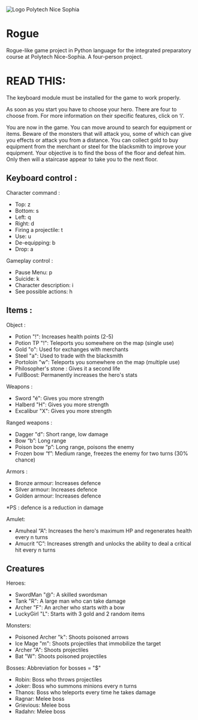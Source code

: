 <img src="https://upload.wikimedia.org/wikipedia/commons/9/9d/Polytechnicesophia.png" alt="Logo Polytech Nice Sophia" title="Logo Polytech Nice Sophia">


# Rogue
Rogue-like game project in Python language for the integrated preparatory course at Polytech Nice-Sophia.
A four-person project.

<h1>READ THIS:</h1>
<p>The keyboard module must be installed for the game to work properly.</p>

<p>As soon as you start you have to choose your hero. There are four to choose from. For more information on their specific features, click on ‘i’.</p>

<p>You are now in the game. You can move around to search for equipment or items. 
Beware of the monsters that will attack you, some of which can give you effects or attack you from a distance. 
You can collect gold to buy equipment from the merchant or steel for the blacksmith to improve your equipment. 
Your objective is to find the boss of the floor and defeat him. Only then will a staircase appear to take you to the next floor.</p>

 
 <h2>Keyboard control :</h2>
<p>Character command :
    <ul>
    <li>Top:       z</li>
    <li>Bottom:        s</li>
   <li>Left:     q</li>
    <li>Right:	    d</li>
    <li>Firing a projectile: t</li>
    <li>Use:	u</li>
    <li>De-equipping:	b</li>
    <li>Drop:      a</li></ul></p>

<p>Gameplay control :
   <ul>
    <li>Pause Menu:     p</li>
    <li>Suicide:       k</li>
    <li>Character description:	i</li>
    <li>See possible actions:  h</li></ul></p>

<h2>Items :</h2>
<p>Object :
    <ul>
     <li>Potion "!":              Increases health points (2-5)</li>
     <li>Potion TP "!":	        Teleports you somewhere on the map (single use)</li>
     <li>Gold "o":                Used for exchanges with merchants</li>
     <li>Steel "a":               Used to trade with the blacksmith</li>
     <li>Portoloin "w":          Teleports you somewhere on the map (multiple use)</li>
     <li>Philosopher's stone :   Gives it a second life  </li>
     <li>FullBoost:               Permanently increases the hero's stats </li></ul></p>

<p>Weapons :
    <ul>
     <li>Sword "é":           Gives you more strength</li>
     <li>Halberd "H":    Gives you more strength</li>
     <li>Excalibur "X":      Gives you more strength</li></ul></p>

<p>Ranged weapons  :
    <ul>
    <li>Dagger "d":     Short range, low damage</li>
    <li>Bow “b”:        Long range </li>
    <li>Poison bow “p”:	Long range, poisons the enemy</li>
    <li>Frozen bow “f”: Medium range, freezes the enemy for two turns (30% chance)</li></ul></p>

<p>Armors :
    <ul>
    <li>Bronze armour: Increases defence</li>
    <li>Silver armour: Increases defence</li>
   <li> Golden armour: Increases defence</li></ul></p>
*PS : defence is a reduction in damage


<p>Amulet:
    <ul>
        <li>Amuheal “A”: Increases the hero's maximum HP and regenerates health every n turns</li>
        <li>Amucrit “C”: Increases strength and unlocks the ability to deal a critical hit every n turns</li></ul></p>

<h2>Creatures</h2>

<p>Heroes:
    <ul>
        <li>SwordMan "@": A skilled swordsman</li>
        <li>Tank "R": A large man who can take damage</li>
        <li>Archer "F": An archer who starts with a bow</li>
        <li>LuckyGirl "L": Starts with 3 gold and 2 random items</li></ul></p>

<p>Monsters:
    <ul>
        <li>Poisoned Archer "k": Shoots poisoned arrows</li>
        <li>Ice Mage "m": Shoots projectiles that immobilize the target</li>
        <li>Archer "A": Shoots projectiles</li>
        <li>Bat "W": Shoots poisoned projectiles</li></ul></p>

<p>Bosses:
    Abbreviation for bosses = "$"
    <ul>
        <li>Robin: Boss who throws projectiles</li>
        <li>Joker: Boss who summons minions every n turns</li>
        <li>Thanos: Boss who teleports every time he takes damage</li>
        <li>Ragnar: Melee boss</li>
        <li>Grievious: Melee boss</li>
        <li>Radahn: Melee boss</li></ul></p>
